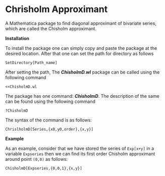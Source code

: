 # Chrisholm Approximant
A Mathematica package to find diagonal approximant of bivariate series, which are called the Chisholm approximant.

**Installation**

To install the package one can simply copy and paste the package at the desired location. After that one can set the path for directory as follows 
```
SetDirectory[Path_name]
```
After setting the path, The ***ChisholmD.wl*** package can be called using the following command
```
<<ChisholmD.wl
```

The package has one command: ***ChisholmD***. The description of the same can be found using the following command
```
?ChisholmD
```
The syntax of the command is as follows:
```
ChrislholmD[Series,{x0,y0,order},{x,y}]
```

**Example**

As an example, consider that we have stored the series of ```Exp[x+y]``` in a variable ```Expseries``` then we can find its first order Chisholm approximant around point ```(0,0)``` as follows:
```
ChisholmD[Expseries,{0,0,1},{x,y}]
```
